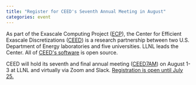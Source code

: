 ```yaml
---
title: "Register for CEED's Seventh Annual Meeting in August"
categories: event
---
```


As part of the Exascale Computing Project ([ECP](https://www.exascaleproject.org/)), the Center for Efficient Exascale Discretizations ([CEED](https://ceed.exascaleproject.org/)) is a research partnership between two U.S. Department of Energy laboratories and five universities. LLNL leads the Center. All of [CEED's software](https://github.com/ceed/) is open source.

CEED will hold its seventh and final annual meeting ([CEED7AM](https://ceed.exascaleproject.org/ceed7am/)) on August 1-3 at LLNL and virtually via Zoom and Slack. [Registration is open until July 25.](https://cvent.me/zyxwX1?RefId=CEED7AM)
